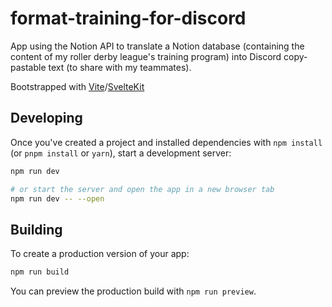 # format-training-for-discord

App using the Notion API to translate a Notion database (containing the content of my roller derby league's training program) into Discord copy-pastable text (to share with my teammates).

Bootstrapped with [Vite](https://vite.dev/)/[SvelteKit](https://svelte.dev/)

## Developing

Once you've created a project and installed dependencies with `npm install` (or `pnpm install` or `yarn`), start a development server:

```bash
npm run dev

# or start the server and open the app in a new browser tab
npm run dev -- --open
```

## Building

To create a production version of your app:

```bash
npm run build
```

You can preview the production build with `npm run preview`.
